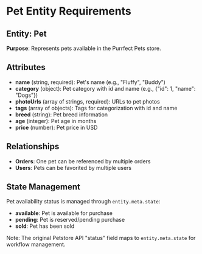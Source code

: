 # Pet Entity Requirements

## Entity: Pet

**Purpose**: Represents pets available in the Purrfect Pets store.

## Attributes

- **name** (string, required): Pet's name (e.g., "Fluffy", "Buddy")
- **category** (object): Pet category with id and name (e.g., {"id": 1, "name": "Dogs"})
- **photoUrls** (array of strings, required): URLs to pet photos
- **tags** (array of objects): Tags for categorization with id and name
- **breed** (string): Pet breed information
- **age** (integer): Pet age in months
- **price** (number): Pet price in USD

## Relationships

- **Orders**: One pet can be referenced by multiple orders
- **Users**: Pets can be favorited by multiple users

## State Management

Pet availability status is managed through `entity.meta.state`:
- **available**: Pet is available for purchase
- **pending**: Pet is reserved/pending purchase
- **sold**: Pet has been sold

Note: The original Petstore API "status" field maps to `entity.meta.state` for workflow management.
